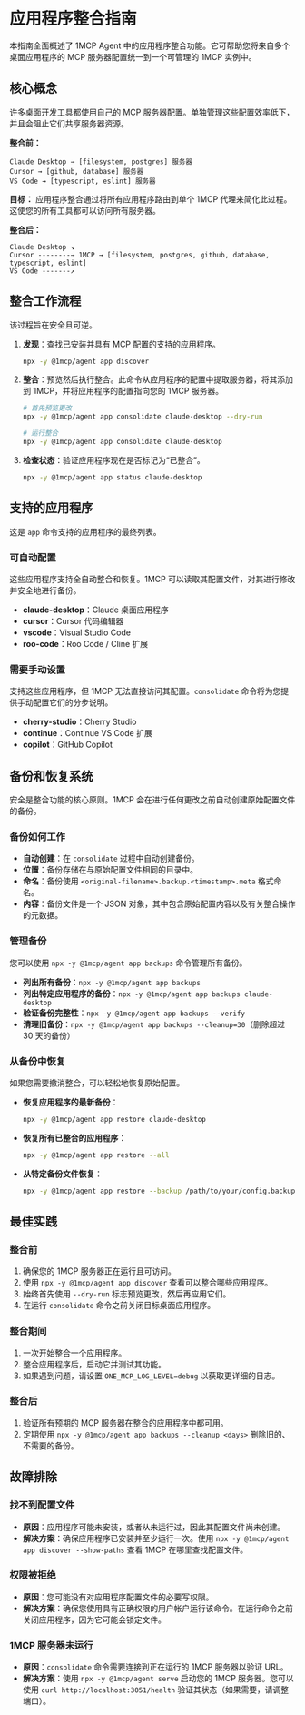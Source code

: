 # 应用程序整合指南

本指南全面概述了 1MCP Agent 中的应用程序整合功能。它可帮助您将来自多个桌面应用程序的 MCP 服务器配置统一到一个可管理的 1MCP 实例中。

## 核心概念

许多桌面开发工具都使用自己的 MCP 服务器配置。单独管理这些配置效率低下，并且会阻止它们共享服务器资源。

**整合前：**

```
Claude Desktop → [filesystem, postgres] 服务器
Cursor → [github, database] 服务器
VS Code → [typescript, eslint] 服务器
```

**目标：**
应用程序整合通过将所有应用程序路由到单个 1MCP 代理来简化此过程。这使您的所有工具都可以访问所有服务器。

**整合后：**

```
Claude Desktop ↘
Cursor --------→ 1MCP → [filesystem, postgres, github, database, typescript, eslint]
VS Code -------↗
```

## 整合工作流程

该过程旨在安全且可逆。

1.  **发现**：查找已安装并具有 MCP 配置的支持的应用程序。
    ```bash
    npx -y @1mcp/agent app discover
    ```
2.  **整合**：预览然后执行整合。此命令从应用程序的配置中提取服务器，将其添加到 1MCP，并将应用程序的配置指向您的 1MCP 服务器。

    ```bash
    # 首先预览更改
    npx -y @1mcp/agent app consolidate claude-desktop --dry-run

    # 运行整合
    npx -y @1mcp/agent app consolidate claude-desktop
    ```

3.  **检查状态**：验证应用程序现在是否标记为“已整合”。
    ```bash
    npx -y @1mcp/agent app status claude-desktop
    ```

## 支持的应用程序

这是 `app` 命令支持的应用程序的最终列表。

### 可自动配置

这些应用程序支持全自动整合和恢复。1MCP 可以读取其配置文件，对其进行修改并安全地进行备份。

- **claude-desktop**：Claude 桌面应用程序
- **cursor**：Cursor 代码编辑器
- **vscode**：Visual Studio Code
- **roo-code**：Roo Code / Cline 扩展

### 需要手动设置

支持这些应用程序，但 1MCP 无法直接访问其配置。`consolidate` 命令将为您提供手动配置它们的分步说明。

- **cherry-studio**：Cherry Studio
- **continue**：Continue VS Code 扩展
- **copilot**：GitHub Copilot

## 备份和恢复系统

安全是整合功能的核心原则。1MCP 会在进行任何更改之前自动创建原始配置文件的备份。

### 备份如何工作

- **自动创建**：在 `consolidate` 过程中自动创建备份。
- **位置**：备份存储在与原始配置文件相同的目录中。
- **命名**：备份使用 `<original-filename>.backup.<timestamp>.meta` 格式命名。
- **内容**：备份文件是一个 JSON 对象，其中包含原始配置内容以及有关整合操作的元数据。

### 管理备份

您可以使用 `npx -y @1mcp/agent app backups` 命令管理所有备份。

- **列出所有备份**：`npx -y @1mcp/agent app backups`
- **列出特定应用程序的备份**：`npx -y @1mcp/agent app backups claude-desktop`
- **验证备份完整性**：`npx -y @1mcp/agent app backups --verify`
- **清理旧备份**：`npx -y @1mcp/agent app backups --cleanup=30`（删除超过 30 天的备份）

### 从备份中恢复

如果您需要撤消整合，可以轻松地恢复原始配置。

- **恢复应用程序的最新备份**：
  ```bash
  npx -y @1mcp/agent app restore claude-desktop
  ```
- **恢复所有已整合的应用程序**：
  ```bash
  npx -y @1mcp/agent app restore --all
  ```
- **从特定备份文件恢复**：
  ```bash
  npx -y @1mcp/agent app restore --backup /path/to/your/config.backup.1640995200000.meta
  ```

## 最佳实践

### 整合前

1.  确保您的 1MCP 服务器正在运行且可访问。
2.  使用 `npx -y @1mcp/agent app discover` 查看可以整合哪些应用程序。
3.  始终首先使用 `--dry-run` 标志预览更改，然后再应用它们。
4.  在运行 `consolidate` 命令之前关闭目标桌面应用程序。

### 整合期间

1.  一次开始整合一个应用程序。
2.  整合应用程序后，启动它并测试其功能。
3.  如果遇到问题，请设置 `ONE_MCP_LOG_LEVEL=debug` 以获取更详细的日志。

### 整合后

1.  验证所有预期的 MCP 服务器在整合的应用程序中都可用。
2.  定期使用 `npx -y @1mcp/agent app backups --cleanup <days>` 删除旧的、不需要的备份。

## 故障排除

### 找不到配置文件

- **原因**：应用程序可能未安装，或者从未运行过，因此其配置文件尚未创建。
- **解决方案**：确保应用程序已安装并至少运行一次。使用 `npx -y @1mcp/agent app discover --show-paths` 查看 1MCP 在哪里查找配置文件。

### 权限被拒绝

- **原因**：您可能没有对应用程序配置文件的必要写权限。
- **解决方案**：确保您使用具有正确权限的用户帐户运行该命令。在运行命令之前关闭应用程序，因为它可能会锁定文件。

### 1MCP 服务器未运行

- **原因**：`consolidate` 命令需要连接到正在运行的 1MCP 服务器以验证 URL。
- **解决方案**：使用 `npx -y @1mcp/agent serve` 启动您的 1MCP 服务器。您可以使用 `curl http://localhost:3051/health` 验证其状态（如果需要，请调整端口）。
